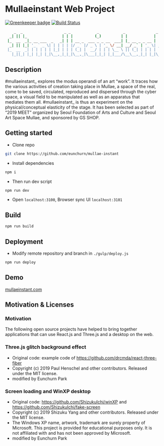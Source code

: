 # Mullaeinstant Web Project

[![Greenkeeper badge](https://badges.greenkeeper.io/eunchurn/mullae-instant.svg)](https://greenkeeper.io/) [![Build Status](https://travis-ci.org/eunchurn/mullae-instant.svg?branch=master)](https://travis-ci.org/eunchurn/mullae-instant)

```bash
    _  _                   _ _            _           _              _
  _| || |_                | | |          (_)         | |            | |  
 |_  __  _|_ __ ___  _   _| | | __ _  ___ _ _ __  ___| |_ __ _ _ __ | |_ 
  _| || |_| '_ ` _ \| | | | | |/ _` |/ _ \ | '_ \/ __| __/ _` | '_ \| __|
 |_  __  _| | | | | | |_| | | | (_| |  __/ | | | \__ \ || (_| | | | | |_ 
   |_||_| |_| |_| |_|\__,_|_|_|\__,_|\___|_|_| |_|___/\__\__,_|_| |_|\__|
```

## Description

\#mullaeinstant\_ explores the modus operandi of an art “work”. It traces how the various activities of creation taking place in Mullae, a space of the real, come to be saved, circulated, reproduced and dispersed through the cyber space, a visual field to be manipulated as well as an apparatus that mediates them all. #mullaeinstant_ is thus an experiment on the physical/conceptual elasticity of the stage. It has been selected as part of “2019 MEET” organized by Seoul Foundation of Arts and Culture and Seoul Art Space Mullae, and sponsored by GS SHOP.

## Getting started

- Clone repo

```bash
git clone https://github.com/eunchurn/mullae-instant
```

- Install dependencies

```bash
npm i
```

- Then run dev script

```bash
npm run dev
```

- Open `localhost:3100`, Browser sync UI `localhost:3101`

## Build

```bash
npm run build
```

## Deployment

- Modify remote repository and branch in `./gulp/deploy.js`

```bash
npm run deploy
```

## Demo

[mullaeinstant.com](https://mullaeinstant.com/)

## Motivation & Licenses

### Motivation

The following open source projects have helped to bring together applications that can use React.js and Three.js and a desktop on the web.

### Three.js glitch background effect

- Original code: example code of <https://github.com/drcmda/react-three-fiber>
- Copyright (c) 2019 Paul Henschel and other contributors. Released under the MIT license.
- modified by Eunchurn Park

### Screen loading and WinXP desktop

- Original code: <https://github.com/ShizukuIchi/winXP> and <https://github.com/ShizukuIchi/fake-screen>
- Copyright (c) 2019 Shizuku Yang and other contributors. Released under the MIT license.
- The Windows XP name, artwork, trademark are surely property of Microsoft. This project is provided for educational purposes only. It is not affiliated with and has not been approved by Microsoft.
- modified by Eunchurn Park
